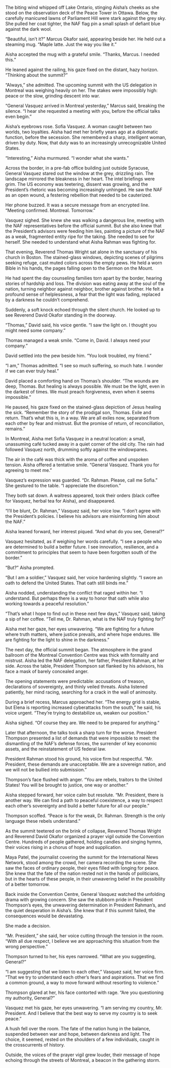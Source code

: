 The biting wind whipped off Lake Ontario, stinging Aisha’s cheeks as she stood on the observation deck of the Peace Tower in Ottawa. Below, the carefully manicured lawns of Parliament Hill were stark against the grey sky. She pulled her coat tighter, the NAF flag pin a small splash of defiant blue against the dark wool.

“Beautiful, isn’t it?” Marcus Okafor said, appearing beside her. He held out a steaming mug. “Maple latte. Just the way you like it.”

Aisha accepted the mug with a grateful smile. “Thanks, Marcus. I needed this.”

He leaned against the railing, his gaze fixed on the distant, hazy horizon. “Thinking about the summit?”

“Always,” she admitted. The upcoming summit with the US delegation in Montreal was weighing heavily on her. The stakes were impossibly high: peace or the slow, grinding descent into war.

“General Vasquez arrived in Montreal yesterday,” Marcus said, breaking the silence. “I hear she requested a meeting with you, before the official talks even begin.”

Aisha’s eyebrows rose. Sofia Vasquez. A woman caught between two worlds, two loyalties. Aisha had met her briefly years ago at a diplomatic function, before the secession. She remembered a sharp, intelligent woman, driven by duty. Now, that duty was to an increasingly unrecognizable United States.

“Interesting,” Aisha murmured. “I wonder what she wants.”

Across the border, in a pre-fab office building just outside Syracuse, General Vasquez stared out the window at the grey, drizzling rain. The landscape mirrored the bleakness in her heart. The intel briefings were grim. The US economy was teetering, dissent was growing, and the President’s rhetoric was becoming increasingly unhinged. He saw the NAF as an open wound, a festering rebellion that needed to be cauterized.

Her phone buzzed. It was a secure message from an encrypted line. “Meeting confirmed. Montreal. Tomorrow.”

Vasquez sighed. She knew she was walking a dangerous line, meeting with the NAF representatives before the official summit. But she also knew that the President’s advisors were feeding him lies, painting a picture of the NAF as a weak, fragmented entity ripe for the taking. She needed to see for herself. She needed to understand what Aisha Rahman was fighting for.

That evening, Reverend Thomas Wright sat alone in the sanctuary of his church in Boston. The stained-glass windows, depicting scenes of pilgrims seeking refuge, cast muted colors across the empty pews. He held a worn Bible in his hands, the pages falling open to the Sermon on the Mount.

He had spent the day counseling families torn apart by the border, hearing stories of hardship and loss. The division was eating away at the soul of the nation, turning neighbor against neighbor, brother against brother. He felt a profound sense of helplessness, a fear that the light was fading, replaced by a darkness he couldn’t comprehend.

Suddenly, a soft knock echoed through the silent church. He looked up to see Reverend David Okafor standing in the doorway.

“Thomas,” David said, his voice gentle. “I saw the light on. I thought you might need some company.”

Thomas managed a weak smile. “Come in, David. I always need your company.”

David settled into the pew beside him. “You look troubled, my friend.”

“I am,” Thomas admitted. “I see so much suffering, so much hate. I wonder if we can ever truly heal.”

David placed a comforting hand on Thomas’s shoulder. “The wounds are deep, Thomas. But healing is always possible. We must be the light, even in the darkest of times. We must preach forgiveness, even when it seems impossible.”

He paused, his gaze fixed on the stained-glass depiction of Jesus healing the sick. “Remember the story of the prodigal son, Thomas. Exile and return. That’s what this is, in a way. We are all exiles now, separated from each other by fear and mistrust. But the promise of return, of reconciliation, remains.”

In Montreal, Aisha met Sofia Vasquez in a neutral location: a small, unassuming café tucked away in a quiet corner of the old city. The rain had followed Vasquez north, drumming softly against the windowpanes.

The air in the café was thick with the aroma of coffee and unspoken tension. Aisha offered a tentative smile. “General Vasquez. Thank you for agreeing to meet me.”

Vasquez’s expression was guarded. “Dr. Rahman. Please, call me Sofia.” She gestured to the table. “I appreciate the discretion.”

They both sat down. A waitress appeared, took their orders (black coffee for Vasquez, herbal tea for Aisha), and disappeared.

“I’ll be blunt, Dr. Rahman,” Vasquez said, her voice low. “I don’t agree with the President’s policies. I believe his advisors are misinforming him about the NAF.”

Aisha leaned forward, her interest piqued. “And what do you see, General?”

Vasquez hesitated, as if weighing her words carefully. “I see a people who are determined to build a better future. I see innovation, resilience, and a commitment to principles that seem to have been forgotten south of the border.”

“But?” Aisha prompted.

“But I am a soldier,” Vasquez said, her voice hardening slightly. “I swore an oath to defend the United States. That oath still binds me.”

Aisha nodded, understanding the conflict that raged within her. “I understand. But perhaps there is a way to honor that oath while also working towards a peaceful resolution.”

“That’s what I hope to find out in these next few days,” Vasquez said, taking a sip of her coffee. “Tell me, Dr. Rahman, what is the NAF truly fighting for?”

Aisha met her gaze, her eyes unwavering. “We are fighting for a future where truth matters, where justice prevails, and where hope endures. We are fighting for the light to shine in the darkness.”

The next day, the official summit began. The atmosphere in the grand ballroom of the Montreal Convention Centre was thick with formality and mistrust. Aisha led the NAF delegation, her father, President Rahman, at her side. Across the table, President Thompson sat flanked by his advisors, his face a mask of barely concealed anger.

The opening statements were predictable: accusations of treason, declarations of sovereignty, and thinly veiled threats. Aisha listened patiently, her mind racing, searching for a crack in the wall of animosity.

During a brief recess, Marcus approached her. “The energy grid is stable, but Elena is reporting increased cyberattacks from the south,” he said, his voice urgent. “They’re trying to destabilize us, weaken our position.”

Aisha sighed. “Of course they are. We need to be prepared for anything.”

Later that afternoon, the talks took a sharp turn for the worse. President Thompson presented a list of demands that were impossible to meet: the dismantling of the NAF’s defense forces, the surrender of key economic assets, and the reinstatement of US federal law.

President Rahman stood his ground, his voice firm but respectful. “Mr. President, these demands are unacceptable. We are a sovereign nation, and we will not be bullied into submission.”

Thompson’s face flushed with anger. “You are rebels, traitors to the United States! You will be brought to justice, one way or another.”

Aisha stepped forward, her voice calm but resolute. “Mr. President, there is another way. We can find a path to peaceful coexistence, a way to respect each other’s sovereignty and build a better future for all our people.”

Thompson scoffed. “Peace is for the weak, Dr. Rahman. Strength is the only language these rebels understand.”

As the summit teetered on the brink of collapse, Reverend Thomas Wright and Reverend David Okafor organized a prayer vigil outside the Convention Centre. Hundreds of people gathered, holding candles and singing hymns, their voices rising in a chorus of hope and supplication.

Maya Patel, the journalist covering the summit for the International News Network, stood among the crowd, her camera recording the scene. She saw the faces of ordinary people, their eyes filled with longing for peace. She knew that the fate of the nation rested not in the hands of politicians, but in the hearts of these people, in their unwavering belief in the possibility of a better tomorrow.

Back inside the Convention Centre, General Vasquez watched the unfolding drama with growing concern. She saw the stubborn pride in President Thompson’s eyes, the unwavering determination in President Rahman’s, and the quiet desperation in Aisha’s. She knew that if this summit failed, the consequences would be devastating.

She made a decision.

“Mr. President,” she said, her voice cutting through the tension in the room. “With all due respect, I believe we are approaching this situation from the wrong perspective.”

Thompson turned to her, his eyes narrowed. “What are you suggesting, General?”

“I am suggesting that we listen to each other,” Vasquez said, her voice firm. “That we try to understand each other’s fears and aspirations. That we find a common ground, a way to move forward without resorting to violence.”

Thompson glared at her, his face contorted with rage. “Are you questioning my authority, General?”

Vasquez met his gaze, her eyes unwavering. “I am serving my country, Mr. President. And I believe that the best way to serve my country is to seek peace.”

A hush fell over the room. The fate of the nation hung in the balance, suspended between war and hope, between darkness and light. The choice, it seemed, rested on the shoulders of a few individuals, caught in the crosscurrents of history.

Outside, the voices of the prayer vigil grew louder, their message of hope echoing through the streets of Montreal, a beacon in the gathering storm.